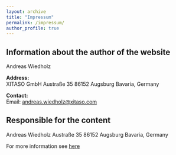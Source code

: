 ```yaml
---
layout: archive
title: "Impressum"
permalink: /impressum/
author_profile: true
---
```



## Information about the author of the website

Andreas Wiedholz

**Address:**  
XITASO GmbH
Austraße 35
86152 Augsburg
Bavaria, Germany

**Contact:**  
Email: andreas.wiedholz@xitaso.com

## Responsible for the content 
Andreas Wiedholz
Austraße 35
86152 Augsburg
Bavaria, Germany

For more information see [here](http://xitaso.com/impressum/)

